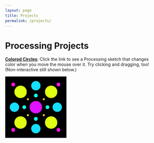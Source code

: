 ```yaml
---
layout: page
title: Projects
permalink: /projects/
---
```


# Processing Projects

**[Colored Circles](https://jgriffith23.github.io/processing/ColoredCircles.html)**: Click the link to see a Processing sketch that changes color when you move the mouse over it. Try clicking and dragging, too! (Non-interactive still shown below.)

![Still of Colored Circles](https://raw.githubusercontent.com/jgriffith23/jgriffith23.github.io/master/assets/ColoredCirclesStill_Small.png)
